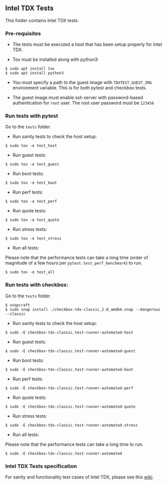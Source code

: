 ## Intel TDX Tests

This folder contains Intel TDX tests.

### Pre-requisites

- The tests must be executed a host that has been setup properly for Intel TDX.

- Tox must be installed along with python3:
```
$ sudo apt install tox
$ sudo apt install python3
```

- You must specify a path to the guest image with `TDXTEST_GUEST_IMG` environment variable.
  This is for both pytest and checkbox tests.

- The guest image must enable ssh server with password-based authentication for `root` user.
  The root user password must be `123456`

### Run tests with pytest

Go to the `tests` folder.

- Run sanity tests to check the host setup:

```
$ sudo tox -e test_host
```

- Run guest tests:

```
$ sudo tox -e test_guest
```

- Run boot tests:

```
$ sudo tox -e test_boot
```

- Run perf tests:

```
$ sudo tox -e test_perf
```

- Run quote tests:

```
$ sudo tox -e test_quote
```

- Run stress tests:

```
$ sudo tox -e test_stress
```

- Run all tests:

Please note that the performance tests can take a long time (order of magnitude of a few hours per `pytest.test_perf_benchmark`) to run.

```
$ sudo tox -e test_all
```

### Run tests with checkbox:

Go to the `tests` folder.

```
$ snapcraft
$ sudo snap install ./checkbox-tdx-classic_2.0_amd64.snap --dangerous --classic
```

- Run sanity tests to check the host setup:

```
$ sudo -E checkbox-tdx-classic.test-runner-automated-host
```

- Run guest tests:

```
$ sudo -E checkbox-tdx-classic.test-runner-automated-guest
```

- Run boot tests:

```
$ sudo -E checkbox-tdx-classic.test-runner-automated-boot
```

- Run perf tests:

```
$ sudo -E checkbox-tdx-classic.test-runner-automated-perf
```

- Run quote tests:

```
$ sudo -E checkbox-tdx-classic.test-runner-automated-quote
```

- Run stress tests:

```
$ sudo -E checkbox-tdx-classic.test-runner-automated-stress
```

- Run all tests:

Please note that the performance tests can take a long time to run.

```
$ sudo -E checkbox-tdx-classic.test-runner-automated
```


### Intel TDX Tests specification

For sanity and functionality test cases of Intel TDX, please see this [wiki](https://github.com/intel/tdx/wiki/Tests).
